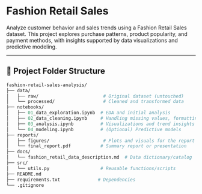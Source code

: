 # Fashion Retail Sales
Analyze customer behavior and sales trends using a Fashion Retail Sales dataset. This project explores purchase patterns, product popularity, and payment methods, with insights supported by data visualizations and predictive modeling.

---
## 📂 Project Folder Structure

```graphql
fashion-retail-sales-analysis/
├── data/
│   ├── raw/                        # Original dataset (untouched)
│   └── processed/                  # Cleaned and transformed data
├── notebooks/
│   ├── 01_data_exploration.ipynb  # EDA and initial analysis
│   ├── 02_data_cleaning.ipynb     # Handling missing values, formatting
│   ├── 03_analysis.ipynb          # Visualizations and trend insights
│   └── 04_modeling.ipynb          # (Optional) Predictive models
├── reports/
│   ├── figures/                    # Plots and visuals for the report
│   └── final_report.pdf           # Summary report or presentation
├── docs/
│   └── fashion_retail_data_description.md  # Data dictionary/catalog
├── src/
│   └── utils.py                   # Reusable functions/scripts
├── README.md
├── requirements.txt              # Dependencies
└── .gitignore
```
